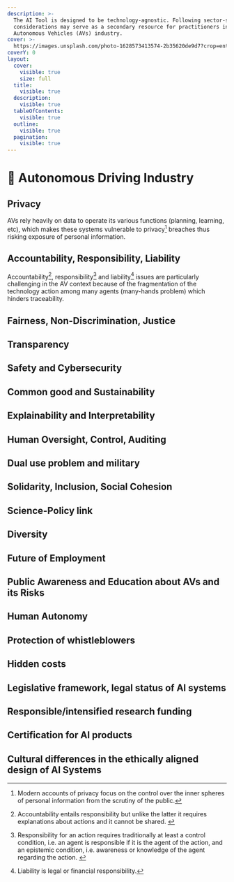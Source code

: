 ```yaml
---
description: >-
  The AI Tool is designed to be technology-agnostic. Following sector-specific
  considerations may serve as a secondary resource for practitioners in the
  Autonomous Vehicles (AVs) industry.
cover: >-
  https://images.unsplash.com/photo-1628573413574-2b35620de9d7?crop=entropy&cs=srgb&fm=jpg&ixid=M3wxOTcwMjR8MHwxfHNlYXJjaHw0fHxhdXRvbm9tb3VzJTIwY2Fyc3xlbnwwfHx8fDE3MDEyMDI0NDR8MA&ixlib=rb-4.0.3&q=85
coverY: 0
layout:
  cover:
    visible: true
    size: full
  title:
    visible: true
  description:
    visible: true
  tableOfContents:
    visible: true
  outline:
    visible: true
  pagination:
    visible: true
---
```


# 🚗 Autonomous Driving Industry

## Privacy

AVs rely heavily on data to operate its various functions (planning, learning, etc), which makes these systems vulnerable to privacy[^1] breaches thus risking exposure of personal information.

## Accountability, Responsibility, Liability

&#x20;Accountability[^2], responsibility[^3] and liability[^4] issues are particularly challenging in the AV context because of the fragmentation of the technology action among many agents (many-hands problem) which hinders traceability.

## Fairness, Non-Discrimination, Justice

## Transparency

## Safety and Cybersecurity

## Common good and Sustainability

## Explainability and Interpretability

## Human Oversight, Control, Auditing

## Dual use problem and military

## Solidarity, Inclusion, Social Cohesion

## Science-Policy link

## Diversity

## Future of Employment

## Public Awareness and Education about AVs and its Risks

## Human Autonomy

## Protection of whistleblowers

## Hidden costs

## Legislative framework, legal status of AI systems

## Responsible/intensified research funding

## Certification for AI products

## Cultural differences in the ethically aligned design of AI Systems





[^1]: Modern accounts of privacy focus on the control over the inner spheres of personal information from the scrutiny of the public.

[^2]: Accountability entails responsibility but unlike the latter it requires explanations about actions and it cannot be shared.&#x20;

[^3]: Responsibility for an action requires traditionally at least a control condition, i.e. an agent is responsible if it is the agent of the action, and an epistemic condition, i.e. awareness or knowledge of the agent regarding the action.&#x20;

[^4]: Liability is legal or financial responsibility.
